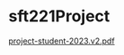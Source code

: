 # sft221Project
[project-student-2023.v2.pdf](https://github.com/neoLeo123/sft221Project/files/11851141/project-student-2023.v2.pdf)

